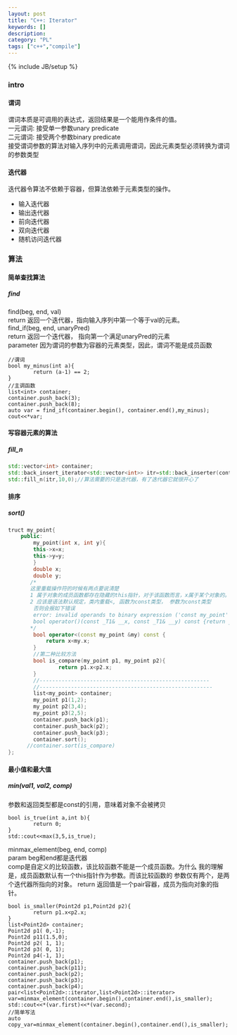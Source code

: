```yaml
---
layout: post
title: "C++: Iterator"
keywords: []
description: 
category: "PL"
tags: ["c++","compile"]
---
```

{% include JB/setup %}


### intro

#### 谓词
谓词本质是可调用的表达式，返回结果是一个能用作条件的值。<br />
一元谓词: 接受单一参数unary predicate<br />
二元谓词: 接受两个参数binary predicate<br />
接受谓词参数的算法对输入序列中的元素调用谓词，因此元素类型必须转换为谓词的参数类型

#### 迭代器
迭代器令算法不依赖于容器，但算法依赖于元素类型的操作。
* 输入迭代器
* 输出迭代器
* 前向迭代器
* 双向迭代器
* 随机访问迭代器

### 算法
#### 简单查找算法

##### find
find(beg, end, val)<br />
return 返回一个迭代器，指向输入序列中第一个等于val的元素。<br />
find_if(beg, end, unaryPred)<br />
return 返回一个迭代器， 指向第一个满足unaryPred的元素 <br />
parameter 因为谓词的参数为容器的元素类型，因此，谓词不能是成员函数

```cpp,monokai
//谓词
bool my_minus(int a){
	    return (a-1) == 2;
}
//主调函数
list<int> container;
container.push_back(3);
container.push_back(8);
auto var = find_if(container.begin(), container.end(),my_minus);
cout<<*var;
```

#### 写容器元素的算法

##### fill_n

```cpp
std::vector<int> container;
std::back_insert_iterator<std::vector<int>> itr=std::back_inserter(container);
std::fill_n(itr,10,0);//算法需要的只是迭代器，有了迭代器它就很开心了
```

#### 排序
##### sort()

```cpp
truct my_point{
	public:
	    my_point(int x, int y){
        this->x=x;
        this->y=y;
	    }
	    double x;
	    double y;
	   /*
	   这里重载操作符的时候有两点要说清楚
	   1 属于对象的成员函数都存在隐藏的this指针，对于该函数而言，x属于某个对象的。
	   2 应该是语法默认规定，类内重载<, 函数为const类型， 参数为const类型
	    否则会报如下错误
	    error: invalid operands to binary expression ('const my_point' and 'const my_point')
	    bool operator()(const _T1& __x, const _T1& __y) const {return __x < __y;}
	   */
	    bool operator<(const my_point &my) const {
            return x<my.x;
	    }
		//第二种比较方法
		bool is_compare(my_point p1, my_point p2){
			    return p1.x<p2.x;
		}
		//------------------------------------------------------
		//-------------------------------------------------------
		list<my_point> container;
		my_point p1(1,2);
		my_point p2(3,4);
		my_point p3(2,5);
		container.push_back(p1);
		container.push_back(p2);
		container.push_back(p3);
		container.sort();
      //container.sort(is_compare)
};
```
#### 最小值和最大值  
##### min(val1, val2, comp)  
参数和返回类型都是const的引用，意味着对象不会被拷贝

```
bool is_true(int a,int b){
	    return 0;
}
std::cout<<max(3,5,is_true);
```

minmax_element(beg, end, comp)<br />
param beg和end都是迭代器<br />
      comp是自定义的比较函数，该比较函数不能是一个成员函数。为什么
	  我的理解是，成员函数默认有一个this指针作为参数。而该比较函数的
	  参数仅有两个，是两个迭代器所指向的对象。
return 返回值是一个pair容器，成员为指向对象的指针。

```
bool is_smaller(Point2d p1,Point2d p2){
	    return p1.x<p2.x;
}
list<Point2d> container;
Point2d p1( 0,-1);
Point2d p11(1.5,0);
Point2d p2( 1, 1);
Point2d p3( 0, 1);
Point2d p4(-1, 1);
container.push_back(p1);
container.push_back(p11);
container.push_back(p2);
container.push_back(p3);
container.push_back(p4);
pair<list<Point2d>::iterator,list<Point2d>::iterator> var=minmax_element(container.begin(),container.end(),is_smaller);
std::cout<<*(var.first)<<*(var.second);    
//简单写法
auto copy_var=minmax_element(container.begin(),container.end(),is_smaller);
```
